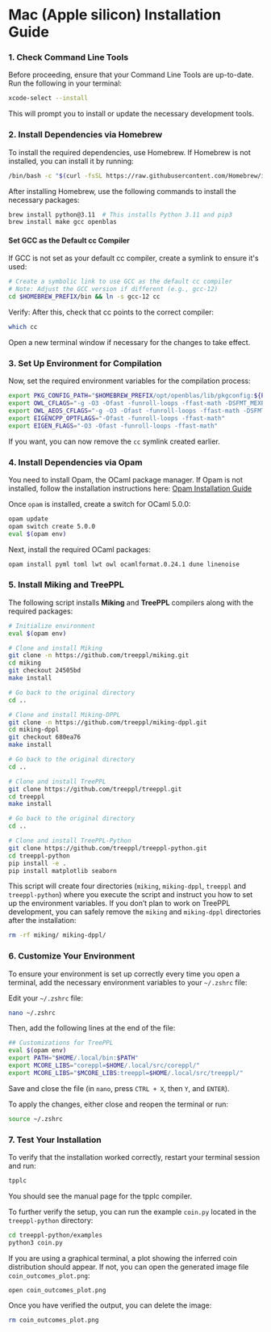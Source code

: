 # Mac (Apple silicon) Installation Guide

### 1. Check Command Line Tools

Before proceeding, ensure that your Command Line Tools are up-to-date. Run the following in your terminal:
```bash
xcode-select --install
```
This will prompt you to install or update the necessary development tools.

### 2. Install Dependencies via Homebrew
To install the required dependencies, use Homebrew. If Homebrew is not installed, you can install it by running:
```bash
/bin/bash -c "$(curl -fsSL https://raw.githubusercontent.com/Homebrew/install/HEAD/install.sh)"
```
After installing Homebrew, use the following commands to install the necessary packages:

```bash
brew install python@3.11  # This installs Python 3.11 and pip3
brew install make gcc openblas
```

#### Set GCC as the Default cc Compiler
If GCC is not set as your default cc compiler, create a symlink to ensure it's used:

```bash
# Create a symbolic link to use GCC as the default cc compiler
# Note: Adjust the GCC version if different (e.g., gcc-12)
cd $HOMEBREW_PREFIX/bin && ln -s gcc-12 cc
```

Verify: After this, check that cc points to the correct compiler:
```bash
which cc
```
Open a new terminal window if necessary for the changes to take effect.

###  3. Set Up Environment for Compilation
Now, set the required environment variables for the compilation process:

```bash
export PKG_CONFIG_PATH="$HOMEBREW_PREFIX/opt/openblas/lib/pkgconfig:${PKG_CONFIG_PATH}"
export OWL_CFLAGS="-g -O3 -Ofast -funroll-loops -ffast-math -DSFMT_MEXP=19937 -fno-strict-aliasing -Wno-tautological-constant-out-of-range-compare"
export OWL_AEOS_CFLAGS="-g -O3 -Ofast -funroll-loops -ffast-math -DSFMT_MEXP=19937 -fno-strict-aliasing"
export EIGENCPP_OPTFLAGS="-Ofast -funroll-loops -ffast-math"
export EIGEN_FLAGS="-O3 -Ofast -funroll-loops -ffast-math"
```

If you want, you can now remove the `cc` symlink created earlier.

### 4. Install Dependencies via Opam
You need to install Opam, the OCaml package manager. If Opam is not installed, follow the installation instructions here:
[Opam Installation Guide](https://opam.ocaml.org/doc/Install.html)

Once `opam` is installed, create a switch for OCaml 5.0.0:

```bash
opam update
opam switch create 5.0.0
eval $(opam env)
```

Next, install the required OCaml packages:

```bash
opam install pyml toml lwt owl ocamlformat.0.24.1 dune linenoise
```


### 5. Install Miking and TreePPL
The following script installs **Miking** and **TreePPL** compilers along with the required packages:

```bash
# Initialize environment
eval $(opam env)

# Clone and install Miking
git clone -n https://github.com/treeppl/miking.git
cd miking
git checkout 24505bd
make install

# Go back to the original directory
cd ..

# Clone and install Miking-DPPL
git clone -n https://github.com/treeppl/miking-dppl.git
cd miking-dppl
git checkout 680ea76
make install

# Go back to the original directory
cd ..

# Clone and install TreePPL
git clone https://github.com/treeppl/treeppl.git
cd treeppl
make install

# Go back to the original directory
cd ..

# Clone and install TreePPL-Python
git clone https://github.com/treeppl/treeppl-python.git
cd treeppl-python
pip install -e .
pip install matplotlib seaborn
```

This script will create four directories (`miking`, `miking-dppl`, `treeppl` and `treeppl-python`) where you execute the script and instruct you how to set up the environment variables. If you don’t plan to work on TreePPL development, you can safely remove the `miking` and `miking-dppl` directories after the installation:

```bash
rm -rf miking/ miking-dppl/
```

### 6. Customize Your Environment
To ensure your environment is set up correctly every time you open a terminal, add the necessary environment variables to your `~/.zshrc` file:

Edit your `~/.zshrc` file:
```bash
nano ~/.zshrc
```
Then, add the following lines at the end of the file:
```bash
## Customizations for TreePPL
eval $(opam env)
export PATH="$HOME/.local/bin:$PATH"
export MCORE_LIBS="coreppl=$HOME/.local/src/coreppl/"
export MCORE_LIBS="$MCORE_LIBS:treeppl=$HOME/.local/src/treeppl/"
```
Save and close the file (in `nano`, press `CTRL + X`, then `Y`, and `ENTER`).

To apply the changes, either close and reopen the terminal or run:
```bash
source ~/.zshrc
```

### 7. Test Your Installation

To verify that the installation worked correctly, restart your terminal session and run:
```bash
tpplc
```

You should see the manual page for the tpplc compiler.

To further verify the setup, you can run the example `coin.py` located in the `treeppl-python` directory:

```bash
cd treeppl-python/examples
python3 coin.py
```

If you are using a graphical terminal, a plot showing the inferred coin distribution should appear. If not, you can open the generated image file `coin_outcomes_plot.png`:
```bash
open coin_outcomes_plot.png
```
Once you have verified the output, you can delete the image:
```bash
rm coin_outcomes_plot.png
```
